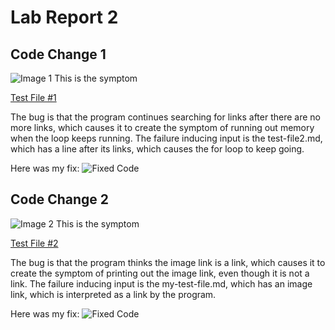 # Lab Report 2

## Code Change 1
![Image 1](https://i.imgur.com/46loSbr.png)
This is the symptom

[Test File #1](https://github.com/jackiepiepkorn/cse15l-blog/blob/65caf524a5a2254b7675c08d014529b6a7b69dbe/test-file2.md)

The bug is that the program continues searching for links after there are no more links, which causes it to create the symptom of running out memory when the loop keeps running. The failure inducing input is the test-file2.md, which has a line after its links, which causes the for loop to keep going.

Here was my fix: ![Fixed Code](https://i.imgur.com/3MtAYKN.png)



## Code Change 2
![Image 2](https://i.imgur.com/260Qe2U.png)
This is the symptom

[Test File #2](https://github.com/jackiepiepkorn/cse15l-blog/blob/65caf524a5a2254b7675c08d014529b6a7b69dbe/my-test-file.md)

The bug is that the program thinks the image link is a link, which causes it to create the symptom of printing out the image link, even though it is not a link. The failure inducing input is the my-test-file.md, which has an image link, which is interpreted as a link by the program.

Here was my fix: ![Fixed Code](https://i.imgur.com/3MtAYKN.png)





